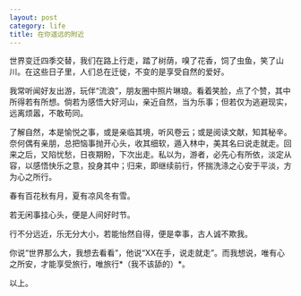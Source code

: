 ```yaml
---
layout: post
category: life
title: 在你遥远的附近
---
```


世界变迁四季交替，我们在路上行走，踏了树荫，嗅了花香，饲了虫鱼，笑了山川。在这些日子里，人们总在迁徙，不变的是享受自然的爱好。

我常听闻好友出游，玩伴“流浪”，朋友圈中照片琳琅。看着笑脸，点了个赞，其中所得若有所想。倘若为感悟大好河山，亲近自然，当为乐事；但若仅为逃避现实，远离烦嚣，不敢苟同。

了解自然，本是愉悦之事，或是亲临其境，听风卷云；或是阅读文献，知其秘辛。奈何偶有亲朋，总把恼事抛开心头，收其细软，遁入林中，美其名曰说走就走。回来之后，又陷忧愁，日夜期盼，下次出走。私以为，游者，必先心有所依，淡定从容，以感悟快乐之意，投身其中；归来，即继续前行，怀揣洗涤之心安于平淡，方为心之所行。

春有百花秋有月，夏有凉风冬有雪。

若无闲事挂心头，便是人间好时节。

行不分远近，乐无分大小，若能怡然自得，便是幸事，古人诚不欺我。

你说“世界那么大，我想去看看”，他说“XX在手，说走就走”。而我想说，唯有心之所安，才能享受旅行，唯旅行*（我不该舔的）*。

以上。
